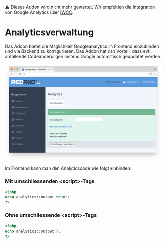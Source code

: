 ⚠️ Dieses Addon wird nicht mehr gewartet. Wir empfehlen die Integration von Google Analytics über [IWCC](https://github.com/FriendsOfREDAXO/iwcc).

Analyticsverwaltung
===================

Das Addon bietet die Möglichkeit Googleanalytics im Frontend einzubinden und via Backend zu konfigurieren. Das Addon hat den Vorteil, dass evtl. anfallende Codeänderungen seitens Google automatisch geupdatet werden.

![Screenshot](https://raw.githubusercontent.com/FriendsOfREDAXO/analytics/assets/rex_analytics.png)

Im Frontend kann man den Analyticscode wie folgt einbinden:

### Mit umschliessenden &lt;script&gt;-Tags

```php
<?php
echo analytics::output(true);
?>
```

### Ohne umschliessende &lt;script&gt;-Tags

```php
<?php
echo analytics::output();
?>
```
